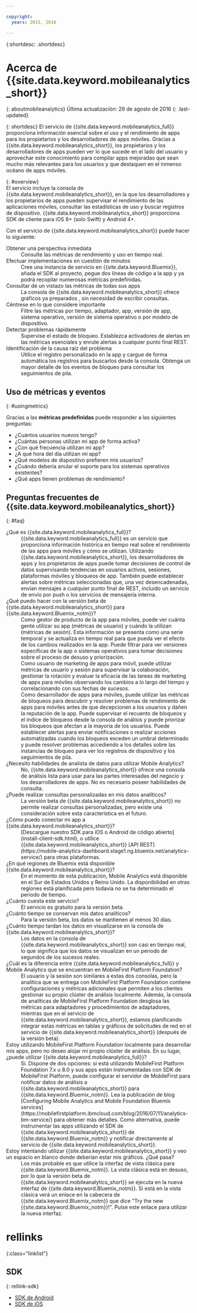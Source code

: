 ```yaml
---

copyright:
  years: 2015, 2016

---
```

{:shortdesc: .shortdesc}

# Acerca de {{site.data.keyword.mobileanalytics_short}}  
{: aboutmobileanalytics}
Última actualización: 29 de agosto de 2016
{: .last-updated}

{: shortdesc}
El servicio de {{site.data.keyword.mobileanalytics_full}} proporciona información esencial sobre el uso y el rendimiento de apps para los propietarios y los desarrolladores de apps móviles. Gracias a {{site.data.keyword.mobileanalytics_short}}, los propietarios y los desarrolladores de apps pueden ver lo que sucede en el lado del usuario y aprovechar este conocimiento para compilar apps mejoradas que sean mucho más relevantes para los usuarios y que destaquen en el inmenso océano de apps móviles. 

{: #overview}  
El servicio incluye la consola de {{site.data.keyword.mobileanalytics_short}}, en la que los desarrolladores y los propietarios de apps pueden supervisar el rendimiento de las aplicaciones móviles, consultar las estadísticas de uso y buscar registros de dispositivo.  {{site.data.keyword.mobileanalytics_short}} proporciona SDK de cliente para iOS 8+ (solo Swift) y Android 4+.

<!-- Mobile Analytics Server SDKs - set of server SDKs to protect resources that are-->
<!--hosted on {{site.data.keyword.Bluemix_notm}}. Currently supported runtimes are-->
<!--Node.js and Java for Liberty.-->

Con el servicio de {{site.data.keyword.mobileanalytics_short}} puede hacer lo siguiente:
<!-- and includes the following capabilities: -->
<!-- * Near real-time analytics for client activity. Exp -->
<!--* Network latency analytics. GA only -->
<!-- * Client log search and download. Exp -->
<!--* Server log search and download. GA only -->
<!-- Crash and stack trace search. Exp -->

<dl>
	<dt>Obtener una perspectiva inmediata</dt>
		<dd>Consulte las métricas de rendimiento y uso en tiempo real.</dd>
	<dt>Efectuar implementaciones en cuestión de minutos</dt>
		<dd>Cree una instancia de servicio en {{site.data.keyword.Bluemix}}, añada el SDK al proyecto, pegue dos líneas de código a la app y ya podrá recopilar numerosas métricas predefinidas.</dd>
	<!--<dt>Collect any data you want</dt>-->
		<!--<dd>Instrument apps with custom events, discover how users are interacting with your app, track purchases, and monitor app activity.  
</dd>-->
<dt>Consultar de un vistazo las métricas de todas sus apps</dt>
	<dd>La consola de {{site.data.keyword.mobileanalytics_short}} ofrece gráficos <!-- both --> ya preparados <!--and custom-->, sin necesidad de escribir consultas.</dd>
<dt>Céntrese en lo que considere importante</dt>
	<dd>Filtre las métricas por tiempo, adaptador, app, versión de app, sistema operativo, versión de sistema operativo o por modelo de dispositivo.</dd>
<dt>Detectar problemas rápidamente</dt>
	<dd>Supervise el estado de bloqueo. Establezca activadores de alertas en las métricas esenciales y enrute alertas a cualquier punto final REST. </dd>
<dt>Identificación de la causa raíz del problema</dt>
	<dd>Utilice el registro personalizado en la app y cargue de forma automática los registros para buscarlos desde la consola. Obtenga un mayor detalle de los eventos de bloqueo para consultar los seguimientos de pila. </dd>
</dl>
 

## Uso de métricas y eventos
{: #usingmetrics}

Gracias a las **métricas predefinidas** puede responder a las siguientes preguntas:

* ¿Cuántos usuarios nuevos tengo?  
* ¿Cuántas personas utilizan mi app de forma activa?  
* ¿Con qué frecuencia utilizan mi app? 
* ¿A qué hora del día utilizan mi app?  
* ¿Qué modelos de dispositivo prefieren mis usuarios? 
* ¿Cuándo debería anular el soporte para los sistemas operativos existentes? 
* ¿Qué apps tienen problemas de rendimiento?  

<!--By adding your own **custom events** you can answer questions like:--> 

<!--* What features are used most and least?-->  
<!--* Where are users entering and leaving my app?-->  
<!--* What activities are users viewing most? --> 
<!--* Are users completing workflows in the app (for example, conversion funnels)? -->  

<!--Client-side logs and usage data are gathered automatically and sent to the Mobile Analytics -->
<!-- service on demand. Developers and -->
<!-- administrators can use the {{site.data.keyword.mobileanalytics_short}} service dashboard to view data that -->
<!-- is gathered by the client SDK. -->

<!--## Data visualization
{: data-visualization}

All data that is collected by the analytics service can be visualized through the {{site.data.keyword.mobileanalytics_short}} dashboard which is accessible from your {{site.data.keyword.Bluemix_notm}} dashboard by clicking your IBM {{site.data.keyword.mobileanalytics_short}} service tile instance. You can also create custom charts, based on data that is collected by the analytics service in the dashboard. In addition to an at-a-glance view of your mobile analytics, the analytics feature includes the capability to perform a raw search against client logs, captured client crash data, and any extra data that you explicitly provide through client API function calls that feed into the {{site.data.keyword.mobileanalytics_short}} service. -->

## Preguntas frecuentes de {{site.data.keyword.mobileanalytics_short}} 
{: #faq}

<dl>
	<dt>¿Qué es {{site.data.keyword.mobileanalytics_full}}?</dt>
		<dd>{{site.data.keyword.mobileanalytics_full}} es un servicio que proporciona información histórica en tiempo real sobre el rendimiento de las apps para móviles y cómo se utilizan.  Utilizando {{site.data.keyword.mobileanalytics_short}}, los desarrolladores de apps y los propietarios de apps puede tomar decisiones de control de datos supervisando tendencias en usuarios activos, sesiones, plataformas móviles y bloqueos de app. También puede establecer alertas sobre métricas seleccionadas que, una vez desencadenadas, envían mensajes a cualquier punto final de REST, incluido un servicio de envío por push o los servicios de mensajería interna.</dd>
	<dt>¿Qué puedo hacer con la versión beta de {{site.data.keyword.mobileanalytics_short}} para {{site.data.keyword.Bluemix_notm}}?</dt>
		<dd>Como gestor de producto de la app para móviles, puede ver cuánta gente utilizar su app (métricas de usuario) y cuándo la utilizan (métricas de sesión).  Esta información se presenta como una serie temporal y se actualiza en tiempo real para que pueda ver el efecto de los cambios realizados en la app.  Puede filtrar para ver versiones específicas de la app o sistemas operativos para tomar decisiones sobre el proceso de desuso y priorización. </dd>
		<dd>Como usuario de marketing de apps para móvil, puede utilizar métricas de usuario y sesión para supervisar la colaboración, gestionar la rotación y evaluar la eficacia de las tareas de marketing de apps para móviles observando los cambios a lo largo del tiempo y correlacionando con sus fechas de sucesos.</dd>
		<dd>Como desarrollador de apps para móviles, puede utilizar las métricas de bloqueos para descubrir y resolver problemas de rendimiento de apps para móviles antes de que decepcionen a los usuarios y dañen la reputación de la app. Puede supervisar el recuento de bloqueos y el índice de bloqueos desde la consola de análisis y puede priorizar los bloqueos que afectan a la mayoría de los usuarios. Puede establecer alertas para enviar notificaciones o realizar acciones automatizadas cuando los bloqueos exceden un umbral determinado y puede resolver problemas accediendo a los detalles sobre las instancias de bloqueo para ver los registros de dispositivo y los seguimientos de pila.</dd>
	<dt>¿Necesito habilidades de analista de datos para utilizar Mobile Analytics?</dt>
		<dd>No, {{site.data.keyword.mobileanalytics_short}} ofrece una consola de análisis lista para usar para las partes interesadas del negocio y los desarrolladores de apps. No es necesario poseer habilidades de consulta.</dd>
	<dt>¿Puede realizar consultas personalizadas en mis datos analíticos?</dt>
		<dd>La versión beta de {{site.data.keyword.mobileanalytics_short}} no permite realizar consultas personalizadas, pero existe una consideración sobre esta característica en el futuro.</dd>
	<dt>¿Cómo puedo conectar mi app a {{site.data.keyword.mobileanalytics_short}}?</dt>
		<dd>[Descargue nuestro SDK para iOS o Android de código abierto](install-client-sdk.html), o utilice {{site.data.keyword.mobileanalytics_short}} [API REST](https://mobile-analytics-dashboard.stage1.ng.bluemix.net/analytics-service/) para otras plataformas. </dd>
	<dt>¿En qué regiones de Bluemix está disponible {{site.data.keyword.mobileanalytics_short}}?</dt>
		<dd>En el momento de esta publicación, Mobile Analytics está disponible en el Sur de Estados Unidos y Reino Unido. La disponibilidad en otras regiones está planificada pero todavía no se ha determinado el periodo de tiempo.</dd>
	<dt>¿Cuánto cuesta este servicio?</dt>
		<dd>El servicio es gratuito para la versión beta.</dd>
	<dt>¿Cuánto tiempo se conservan mis datos analíticos?</dt>
		<dd>Para la versión beta, los datos se mantienen al menos 30 días.</dd>
	<dt>¿Cuánto tiempo tardan los datos en visualizarse en la consola de {{site.data.keyword.mobileanalytics_short}}?</dt>
		<dd>Los datos en la consola de {{site.data.keyword.mobileanalytics_short}} son casi en tiempo real, lo que significa que los datos se visualizan en un periodo de segundos de los sucesos reales.</dd>
	<dt>¿Cuál es la diferencia entre {{site.data.keyword.mobileanalytics_full}} y Mobile Analytics que se encuentran en MobileFirst Platform Foundation?</dt>
		<dd>El usuario y la sesión son similares a estas dos consolas, pero la analítica que se entrega con MobileFirst Platform Foundation contiene configuraciones y métricas adicionales que permiten a los clientes gestionar su propio clúster de análisis localmente. Además, la consola de analíticas de MobileFirst Platform Foundation desglosa las métricas para adaptadores y procedimientos de adaptadores, mientras que en el servicio de {{site.data.keyword.mobileanalytics_short}}, estamos planificando integrar estas métricas en tablas y gráficos de solicitudes de red en el servicio de {{site.data.keyword.mobileanalytics_short}} (después de la versión beta).</dd>
	<dt>Estoy utilizando MobileFirst Platform Foundation localmente para desarrollar mis apps, pero no deseo alojar mi propio clúster de análisis. En su lugar, ¿puede utilizar {{site.data.keyword.mobileanalytics_full}}?</dt>
		<dd>Sí. Dispone de dos opciones: si está utilizando MobileFirst Platform Foundation 7.x u 8.0 y sus apps están instrumentadas con SDK de MobileFirst Platform, puede configurar el servidor de MobileFirst para notificar datos de análisis a {{site.data.keyword.mobileanalytics_short}} para {{site.data.keyword.Bluemix_notm}}. Lea la publicación de blog [Configuring Mobile Analytics and Mobile Foundation Bluemix services](https://mobilefirstplatform.ibmcloud.com/blog/2016/07/11/analytics-bm-service/) para obtener más detalles. Como alternativa, puede instrumentar las apps utilizando el SDK de {{site.data.keyword.mobileanalytics_short}} de {{site.data.keyword.Bluemix_notm}} y notificar directamente al servicio de {{site.data.keyword.mobileanalytics_short}}.</dd>
	<dt>Estoy intentando utilizar {{site.data.keyword.mobileanalytics_short}} y veo un espacio en blanco donde deberían estar mis gráficos. ¿Qué pasa?</dt>
		<dd>Los más probable es que utilice la interfaz de vista clásica para {{site.data.keyword.Bluemix_notm}}. La vista clásica está en desuso, por lo que la versión beta de {{site.data.keyword.mobileanalytics_short}} se ejecuta en la nueva interfaz de {{site.data.keyword.Bluemix_notm}}. Si está en la vista clásica verá un enlace en la cabecera de {{site.data.keyword.Bluemix_notm}} que dice "Try the new {{site.data.keyword.Bluemix_notm}}!". Pulse este enlace para utilizar la nueva interfaz.</dd>
</dl>


# rellinks
 {:class="linklist"}

## SDK
{: rellink-sdk}
<!-- Links to SDK download and SDK Developer Guide -->
* [SDK de Android](https://github.com/ibm-bluemix-mobile-services/bms-clientsdk-android-core)  
* [SDK de iOS](https://github.com/ibm-bluemix-mobile-services/bms-clientsdk-swift-core)  

<!-- {:elementKind="article" id="rellinks"} -->
